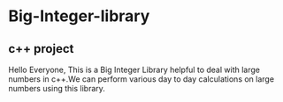 # Big-Integer-library
## c++ project
Hello Everyone, 
This is a Big Integer Library helpful to deal with large numbers in c++.We can perform various day to day calculations on large numbers using this library.
